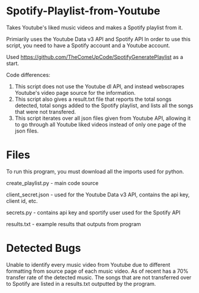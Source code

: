 # Spotify-Playlist-from-Youtube
Takes Youtube's liked music videos and makes a Spotify playlist from it.

Primiarily uses the Youtube Data v3 API and Spotify API
In order to use this script, you need to have a Spotify account and a Youtube account. 

Used https://github.com/TheComeUpCode/SpotifyGeneratePlaylist as a start.

Code differences:
1. This script does not use the Youtube dl API, and instead webscrapes Youtube's video page source for the information.
2. This script also gives a result.txt file that reports the total songs detected, total songs added to the Spotify playlist, and lists all the songs that were not transfered.
3. This script iterates over all json files given from Youtube API, allowing it to go through all Youtube liked videos instead of only one page of the json files.

# Files
To run this program, you must download all the imports used for python.

create_playlist.py - main code source

client_secret.json - used for the Youtube Data v3 API, contains the api key, client id, etc.

secrets.py - contains api key and sportify user used for the Spotify API

results.txt - example results that outputs from program

# Detected Bugs
Unable to identify every music video from Youtube due to different formatting from source page of each music video.
As of recent has a 70% transfer rate of the detected music.
The songs that are not transferred over to Spotify are listed in a results.txt outputted by the program.
